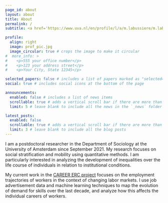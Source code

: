 ```yaml
---
page_id: about
layout: about
title: About
permalink: /
subtitle: <a href='https://www.uva.nl/en/profile/l/a/m.labussiere/m.labussiere.html'>University of Amsterdam</a>. Sociology Researcher.

profile:
  align: right
  image: prof_pic.jpg
  image_circular: true # crops the image to make it circular
#  more_info: >
#    <p>555 your office number</p>
#    <p>123 your address street</p>
#    <p>Your City, State 12345</p>

selected_papers: false # includes a list of papers marked as "selected={true}"
social: true # includes social icons at the bottom of the page

announcements:
  enabled: false # includes a list of news items
  scrollable: true # adds a vertical scroll bar if there are more than 3 news items
  limit: 5 # leave blank to include all the news in the `_news` folder

latest_posts:
  enabled: false
  scrollable: true # adds a vertical scroll bar if there are more than 3 new posts items
  limit: 3 # leave blank to include all the blog posts
---
```


I am a postdoctoral researcher in the Department of Sociology at the University of Amsterdam since September 2021. My research focuses on social stratification and mobility using quantitative methods. I am particularly interested in analyzing the development of inequalities over the life course of individuals in relation to institutional conditions. 

My current work in the [CAREER ERC project](https://careerproject.eu/) focuses on the employment trajectories of workers in the context of changing labor markets. I use job advertisement data and machine learning techniques to map the evolution of demand for skills over the last decade, and analyze how this affects the individual careers of workers. 
